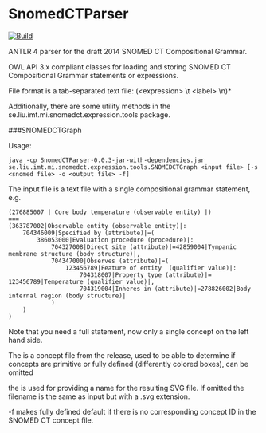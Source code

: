 SnomedCTParser
==============

[![Build](https://travis-ci.org/danka74/SnomedCTParser.png)](https://travis-ci.org/danka74/SnomedCTParser)

ANTLR 4 parser for the draft 2014 SNOMED CT Compositional Grammar.

OWL API 3.x compliant classes for loading and storing SNOMED CT Compositional Grammar statements or expressions.

File format is a tab-separated text file:
(\<expression> \t \<label> \n)*

Additionally, there are some utility methods in the se.liu.imt.mi.snomedct.expression.tools package.

###SNOMEDCTGraph

Usage:
```
java -cp SnomedCTParser-0.0.3-jar-with-dependencies.jar se.liu.imt.mi.snomedct.expression.tools.SNOMEDCTGraph <input file> [-s <snomed file> -o <output file> -f]
```
The input file is a text file with a single compositional grammar statement, e.g.
```
(276885007 | Core body temperature (observable entity) |)
===
(363787002|Observable entity (observable entity)|:
    704346009|Specified by (attribute)|=(
        386053000|Evaluation procedure (procedure)|:
            704327008|Direct site (attribute)|=42859004|Tympanic membrane structure (body structure)|,
            704347000|Observes (attribute)|=(
                123456789|Feature of entity  (qualifier value)|:
                    704318007|Property type (attribute)|= 123456789|Temperature (qualifier value)|,
                    704319004|Inheres in (attribute)|=278826002|Body internal region (body structure)|
            )
    )
)
```
Note that you need a full statement, now only a single concept on the left hand side.

The <snomed file> is a concept file from the release, used to be able to determine if concepts are primitive or fully defined (differently colored boxes), can be omitted

the <output file> is used for providing a name for the resulting SVG file. If omitted the filename is the same as input but with a .svg extension.

-f makes fully defined default if there is no corresponding concept ID in the SNOMED CT concept file.
